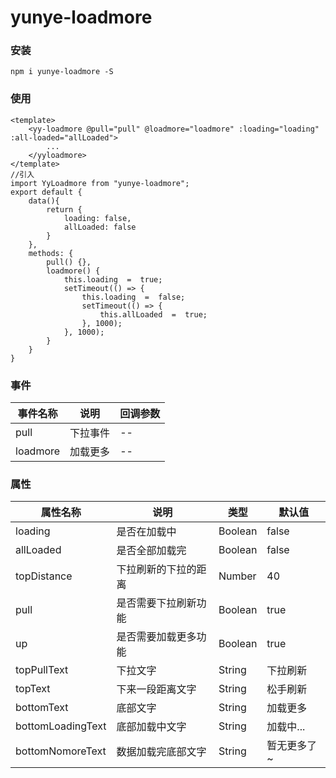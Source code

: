 # yunye-loadmore

### 安装
`npm i yunye-loadmore -S`

### 使用
```
<template>
	<yy-loadmore @pull="pull" @loadmore="loadmore" :loading="loading" :all-loaded="allLoaded">
		...
	</yyloadmore>
</template>
//引入
import YyLoadmore from "yunye-loadmore";
export default {
	data(){
		return {
			loading: false,
			allLoaded: false
		}
	},
	methods: {
		pull() {},
		loadmore() {
			this.loading  =  true;
			setTimeout(() => {
				this.loading  =  false;
				setTimeout(() => {
					this.allLoaded  =  true;
				}, 1000);
			}, 1000);
		}
	}
}
```
### 事件

| 事件名称 | 说明 | 回调参数 |
|--|--|--|
| pull | 下拉事件 | -- |
| loadmore | 加载更多 | -- |

### 属性

| 属性名称 | 说明 | 类型 | 默认值|
|---|---|---|--|
| loading | 是否在加载中 | Boolean | false |
| allLoaded | 是否全部加载完 | Boolean | false |
| topDistance | 下拉刷新的下拉的距离 | Number | 40 |
| pull | 是否需要下拉刷新功能 | Boolean | true |
| up | 是否需要加载更多功能 | Boolean | true |
| topPullText | 下拉文字 | String | 下拉刷新 |
| topText | 下来一段距离文字 | String | 松手刷新 |
| bottomText | 底部文字 | String | 加载更多 |
| bottomLoadingText | 底部加载中文字 | String | 加载中... |
| bottomNomoreText | 数据加载完底部文字 | String | 暂无更多了~ |